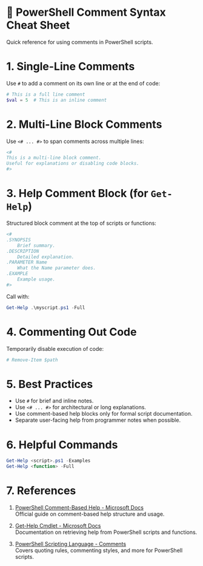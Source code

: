<!-- ********************* -->
# 🧾 PowerShell Comment Syntax Cheat Sheet
<!-- ********************* -->

Quick reference for using comments in PowerShell scripts.

<!-- ********************* -->
# 1. Single-Line Comments
<!-- ********************* -->

Use `#` to add a comment on its own line or at the end of code:
```powershell
# This is a full line comment
$val = 5  # This is an inline comment
```

<!-- ********************* -->
# 2. Multi-Line Block Comments
<!-- ********************* -->

Use `<# ... #>` to span comments across multiple lines:
```powershell
<#
This is a multi-line block comment.
Useful for explanations or disabling code blocks.
#>
```

<!-- ********************* -->
# 3. Help Comment Block (for `Get-Help`)
<!-- ********************* -->

Structured block comment at the top of scripts or functions:
```powershell
<#
.SYNOPSIS
    Brief summary.
.DESCRIPTION
    Detailed explanation.
.PARAMETER Name
    What the Name parameter does.
.EXAMPLE
    Example usage.
#>
```
Call with:
```powershell
Get-Help .\myscript.ps1 -Full
```

<!-- ********************* -->
# 4. Commenting Out Code
<!-- ********************* -->

Temporarily disable execution of code:
```powershell
# Remove-Item $path
```

<!-- ********************* -->
# 5. Best Practices
<!-- ********************* -->

- Use `#` for brief and inline notes.
- Use `<# ... #>` for architectural or long explanations.
- Use comment-based help blocks only for formal script documentation.
- Separate user-facing help from programmer notes when possible.

<!-- ********************* -->
# 6. Helpful Commands
<!-- ********************* -->

```powershell
Get-Help <script>.ps1 -Examples
Get-Help <function> -Full
```

<!-- ********************* -->
# 7. References
<!-- ********************* -->

1. [PowerShell Comment-Based Help - Microsoft Docs](https://learn.microsoft.com/en-us/powershell/scripting/developer/help/comment-based-help)  
   Official guide on comment-based help structure and usage.

2. [Get-Help Cmdlet - Microsoft Docs](https://learn.microsoft.com/en-us/powershell/module/microsoft.powershell.core/get-help)  
   Documentation on retrieving help from PowerShell scripts and functions.

3. [PowerShell Scripting Language - Comments](https://learn.microsoft.com/en-us/powershell/scripting/learn/deep-dives/everything-about-quoting)  
   Covers quoting rules, commenting styles, and more for PowerShell scripts.

